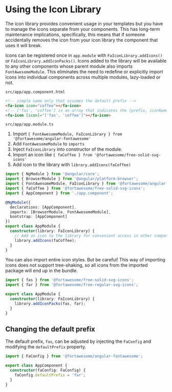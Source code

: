 # Using the Icon Library

The icon library provides convenient usage in your templates but you have to manage the icons separate from your components. This has long-term maintenance implications, specifically, this means that if someone accidentally removes the icon from your icon library the component that uses it will break.

Icons can be registered once in `app.module` with `FaIconLibrary.addIcons()` or `FaIconLibrary.addIconPacks()`. Icons added to the library will be available to any other components whose parent module also imports `FontAwesomeModule`. This eliminates the need to redefine or explicitly import icons into individual components across multiple modules, lazy-loaded or not.

`src/app/app.component.html`

```html
<!-- simple name only that assumes the default prefix -->
<fa-icon icon="coffee"></fa-icon>
<!-- ['fas', 'coffee'] is an array that indicates the [prefix, iconName] -->
<fa-icon [icon]="['fas', 'coffee']"></fa-icon>
```

`src/app/app.module.ts`

1. Import `{ FontAwesomeModule, FaIconLibrary } from '@fortawesome/angular-fontawesome'`
1. Add `FontAwesomeModule` to `imports`
1. Inject `FaIconLibrary` into constructor of the module.
1. Import an icon like `{ faCoffee } from '@fortawesome/free-solid-svg-icons'`
1. Add icon to the library with `library.addIcons(faCoffee)`

```typescript
import { NgModule } from '@angular/core';
import { BrowserModule } from '@angular/platform-browser';
import { FontAwesomeModule, FaIconLibrary } from '@fortawesome/angular-fontawesome';
import { faCoffee } from '@fortawesome/free-solid-svg-icons';
import { AppComponent } from './app.component';

@NgModule({
  declarations: [AppComponent],
  imports: [BrowserModule, FontAwesomeModule],
  bootstrap: [AppComponent]
})
export class AppModule {
  constructor(library: FaIconLibrary) {
    // Add an icon to the library for convenient access in other components
    library.addIcons(faCoffee);
  }
}
```

You can also import entire icon styles. But be careful! This way of importing icons does not support tree-shaking, so all icons from the imported package will end up in the bundle.

```typescript
import { fas } from '@fortawesome/free-solid-svg-icons';
import { far } from '@fortawesome/free-regular-svg-icons';

export class AppModule {
  constructor(library: FaIconLibrary) {
    library.addIconPacks(fas, far);
  }
}
```

## Changing the default prefix

The default prefix, `fas`, can be adjusted by injecting the `FaConfig` and modifying the `defaultPrefix` property.

```typescript
import { FaConfig } from '@fortawesome/angular-fontawesome';

export class AppComponent {
  constructor(faConfig: FaConfig) {
    faConfig.defaultPrefix = 'far';
  }
}
```
